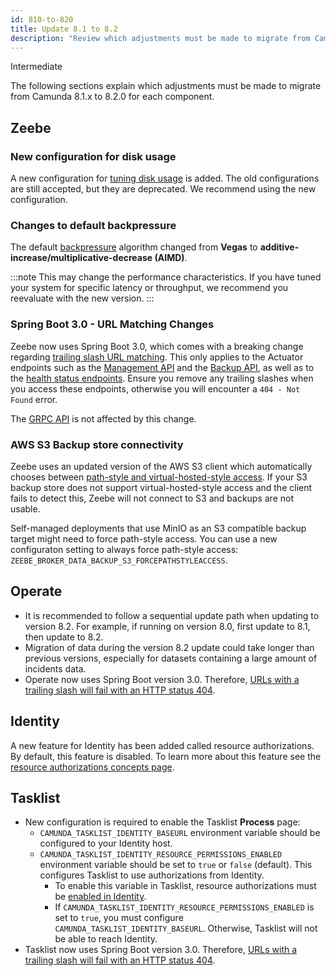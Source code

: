 ```yaml
---
id: 810-to-820
title: Update 8.1 to 8.2
description: "Review which adjustments must be made to migrate from Camunda 8.1.x to Camunda 8.2.0."
---
```


<span class="badge badge--primary">Intermediate</span>

The following sections explain which adjustments must be made to migrate from Camunda 8.1.x to 8.2.0 for each component.

## Zeebe

### New configuration for disk usage

A new configuration for [tuning disk usage](/self-managed/zeebe-deployment/operations/disk-space.md) is added.
The old configurations are still accepted, but they are deprecated. We recommend using the new configuration.

### Changes to default backpressure

The default [backpressure](/self-managed/zeebe-deployment/operations/backpressure.md) algorithm changed from **Vegas** to **additive-increase/multiplicative-decrease (AIMD)**.

:::note
This may change the performance characteristics. If you have tuned your system for specific latency or throughput, we recommend you reevaluate with the new version.
:::

### Spring Boot 3.0 - URL Matching Changes

Zeebe now uses Spring Boot 3.0, which comes with a breaking change regarding [trailing slash URL matching](https://github.com/spring-projects/spring-boot/wiki/Spring-Boot-3.0-Migration-Guide#spring-mvc-and-webflux-url-matching-changes).
This only applies to the Actuator endpoints such as the [Management API](../../self-managed/zeebe-deployment/operations/management-api.md) and the [Backup API](../../self-managed/backup-restore/zeebe-backup-and-restore.md), as well as to the [health status endpoints](../../self-managed/zeebe-deployment/operations/health.md). Ensure you remove any trailing slashes when you access these endpoints, otherwise you will encounter a `404 - Not Found` error.

The [GRPC API](../../apis-tools/grpc.md) is not affected by this change.

### AWS S3 Backup store connectivity

Zeebe uses an updated version of the AWS S3 client which automatically chooses between [path-style and virtual-hosted-style access](https://docs.aws.amazon.com/AmazonS3/latest/userguide/access-bucket-intro.html).
If your S3 backup store does not support virtual-hosted-style access and the client fails to detect this, Zeebe will not connect to S3 and backups are not usable.

Self-managed deployments that use MinIO as an S3 compatible backup target might need to force path-style access.
You can use a new configuraton setting to always force path-style access: `ZEEBE_BROKER_DATA_BACKUP_S3_FORCEPATHSTYLEACCESS`.

## Operate

- It is recommended to follow a sequential update path when updating to version 8.2. For example, if running on version 8.0, first update to 8.1, then update to 8.2.
- Migration of data during the version 8.2 update could take longer than previous versions, especially for datasets containing a large amount of incidents data.
- Operate now uses Spring Boot version 3.0. Therefore, [URLs with a trailing slash will fail with an HTTP status 404](https://github.com/spring-projects/spring-boot/wiki/Spring-Boot-3.0-Migration-Guide#spring-mvc-and-webflux-url-matching-changes).

## Identity

A new feature for Identity has been added called resource authorizations. By default, this feature is disabled. To learn more about this feature see the [resource authorizations concepts page](/self-managed/concepts/access-control/resource-authorizations.md).

## Tasklist

- New configuration is required to enable the Tasklist **Process** page:
  - `CAMUNDA_TASKLIST_IDENTITY_BASEURL` environment variable should be configured to your Identity host.
  - `CAMUNDA_TASKLIST_IDENTITY_RESOURCE_PERMISSIONS_ENABLED` environment variable should be set to `true` or `false` (default). This configures Tasklist to use authorizations from Identity.
    - To enable this variable in Tasklist, resource authorizations must be [enabled in Identity](/self-managed/concepts/access-control/resource-authorizations.md).
    - If `CAMUNDA_TASKLIST_IDENTITY_RESOURCE_PERMISSIONS_ENABLED` is set to `true`, you must configure `CAMUNDA_TASKLIST_IDENTITY_BASEURL`. Otherwise, Tasklist will not be able to reach Identity.
- Tasklist now uses Spring Boot version 3.0. Therefore, [URLs with a trailing slash will fail with an HTTP status 404](https://github.com/spring-projects/spring-boot/wiki/Spring-Boot-3.0-Migration-Guide#spring-mvc-and-webflux-url-matching-changes).
